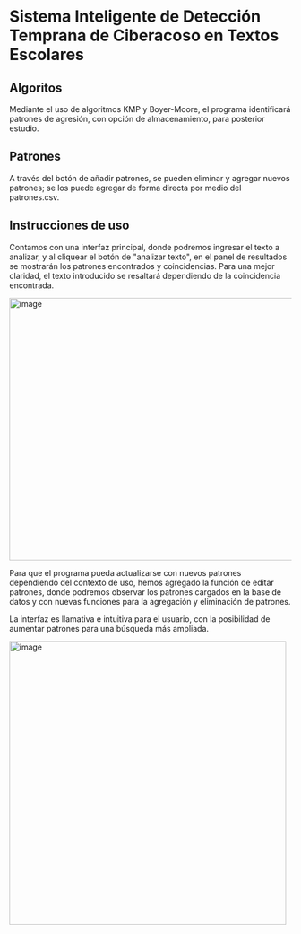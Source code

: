 # **Sistema Inteligente de Detección Temprana de Ciberacoso en Textos Escolares**

## Algoritos 

Mediante el uso de algoritmos KMP y Boyer-Moore, el programa identificará patrones de agresión, con opción de almacenamiento, para posterior estudio.

## Patrones

A través del botón de añadir patrones, se pueden eliminar y agregar nuevos patrones; se los puede agregar de forma directa por medio del patrones.csv.

## Instrucciones de uso 

Contamos con una interfaz principal, donde podremos ingresar el texto a analizar, y al cliquear el botón de "analizar texto", en el panel de resultados se mostrarán los patrones encontrados y coincidencias. 
Para una mejor claridad, el texto introducido se resaltará dependiendo de la coincidencia encontrada.

<img width="596" height="468" alt="image" src="https://github.com/user-attachments/assets/48b2d6c3-cfd1-41bc-b892-d2fa9eca59bb" />

Para que el programa pueda actualizarse con nuevos patrones dependiendo del contexto de uso, hemos agregado la función de editar patrones, donde podremos observar los patrones cargados en la base de datos y con nuevas funciones para la agregación y eliminación de patrones. 

La interfaz es llamativa e intuitiva para el usuario, con la posibilidad de aumentar patrones para una búsqueda más ampliada. 

 <img width="494" height="506" alt="image" src="https://github.com/user-attachments/assets/7d131d50-8201-43d4-ac2c-56b24f6ffeb7" />
